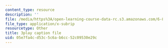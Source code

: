 ```yaml
---
content_type: resource
description: ''
file: /media/https%3A/open-learning-course-data-rc.s3.amazonaws.com/6-858-computer-systems-security-fall-2014/05e7fa4cd53c5c6ab6cc52c09530e29c_MT7X17ZRo1U.vtt
file_type: application/x-subrip
resourcetype: Other
title: 3play caption file
uid: 05e7fa4c-d53c-5c6a-b6cc-52c09530e29c
---
```

